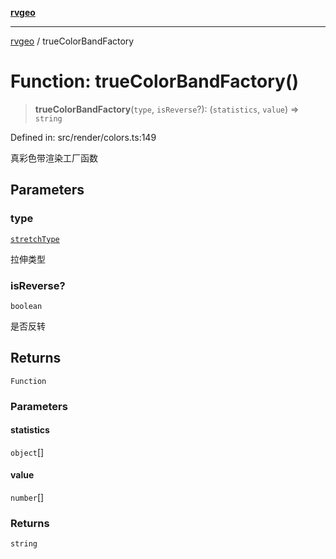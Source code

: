 [**rvgeo**](../README.md)

***

[rvgeo](../globals.md) / trueColorBandFactory

# Function: trueColorBandFactory()

> **trueColorBandFactory**(`type`, `isReverse`?): (`statistics`, `value`) => `string`

Defined in: src/render/colors.ts:149

真彩色带渲染工厂函数

## Parameters

### type

[`stretchType`](../enumerations/stretchType.md)

拉伸类型

### isReverse?

`boolean`

是否反转

## Returns

`Function`

### Parameters

#### statistics

`object`[]

#### value

`number`[]

### Returns

`string`
